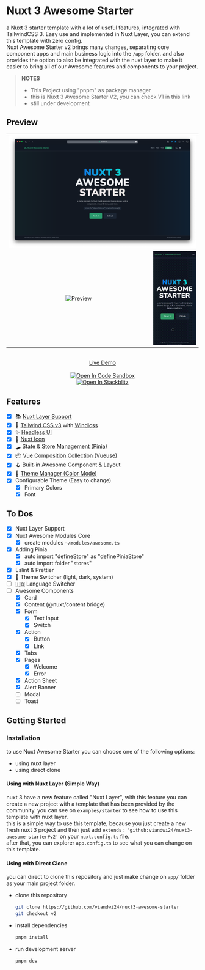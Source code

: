 # Nuxt 3 Awesome Starter

a Nuxt 3 starter template with a lot of useful features, integrated with TailwindCSS 3. Easy use and implemented in Nuxt Layer, you can extend this template with zero config.  
Nuxt Awesome Starter v2 brings many changes, separating core component apps and main business logic into the `/app` folder. and also provides the option to also be integrated with the nuxt layer to make it easier to bring all of our Awesome features and components to your project.

> **NOTES**
>
> - This Project using "pnpm" as package manager
> - this is Nuxt 3 Awesome Starter V2, you can check V1 in this link
> - still under development

## Preview

<table align="center">
  <tr>
    <td align="center" width="100%" colspan="2">
      <img src="assets/images/preview.png?raw=true" alt="Preview" title="Preview">
    </td>
  </tr>
  <tr>
    <td align="center" width="75%">
      <img src="assets/images/preview_desktop.gif?raw=true" alt="Preview" title="Desktop Preview">
    </td>
    <td align="center" width="25%">
      <img src="assets/images/preview_mobile.gif?raw=true" alt="Preview" title="Mobile Preview">
    </td>
  </tr>
</table>
<p align="center">
  <br>
  <a href="https://nuxt3-awesome-starter-git-v2-viandwi24.vercel.app/" target="_blank">Live Demo</a>
  <br><br>
  <a href="https://codesandbox.io/s/github/viandwi24/nuxt3-awesome-starter" title="Open In Code Sandbox">
    <img src="https://img.shields.io/badge/Open%20in-CodeSandbox-blue?style=flat-square&logo=codesandboxg" alt="Open In Code Sandbox">
  </a>
  <br>
  <a href="https://stackblitz.com/github/viandwi24/nuxt3-awesome-starter" title="Open In Stackblitz">
    <img src="https://developer.stackblitz.com/img/open_in_stackblitz.svg" alt="Open In Stackblitz">
  </a>
</p>

## Features

- [X] 📚 [Nuxt Layer Support](https://nuxt.com/docs/getting-started/layers#layers)
- [X] 💨 [Tailwind CSS v3](https://tailwindcss.com/) with [Windicss](https://windicss.org/)
- [X] ✨ [Headless UI](https://headlessui.dev/)
- [X] 🔔 [Nuxt Icon](https://icones.js.org/)
- [X] 🛹 [State & Store Management (Pinia)](https://pinia.vuejs.org/)
- [X] 📦 [Vue Composition Collection (Vueuse)](https://vueuse.org/)
- [X] 🪝 Built-in Awesome Component & Layout
- [X] 🌙 [Theme Manager (Color Mode)](https://color-mode.nuxtjs.org/)
- [X] Configurable Theme (Easy to change)
  - [X] Primary Colors
  - [X] Font

## To Dos

- [X] Nuxt Layer Support
- [X] Nuxt Awesome Modules Core
  - [X] create modules `~/modules/awesome.ts`
- [X] Adding Pinia
  - [X] auto import "defineStore" as "definePiniaStore"
  - [X] auto import folder "stores"
- [X] Eslint & Prettier
- [X] 🌙 Theme Switcher (light, dark, system)
- [ ] 🇮🇩 Language Switcher
- [ ] Awesome Components
  - [X] Card
  - [X] Content (@nuxt/content bridge)
  - [X] Form
    - [X] Text Input
    - [X] Switch
  - [X] Action
    - [X] Button
    - [X] Link
  - [X] Tabs
  - [X] Pages
    - [X] Welcome
    - [X] Error
  - [X] Action Sheet
  - [X] Alert Banner
  - [ ] Modal
  - [ ] Toast

## Getting Started

### Installation

to use Nuxt Awesome Starter you can choose one of the following options:

- using nuxt layer
- using direct clone

#### Using with Nuxt Layer (Simple Way)

nuxt 3 have a new feature called "Nuxt Layer", with this feature you can create a new project with a template that has been provided by the community. you can see on `examples/starter` to see how to use this template with nuxt layer.  
this is a simple way to use this template, because you just create a new fresh nuxt 3 project and then just add `extends: 'github:viandwi24/nuxt3-awesome-starter#v2'` on your `nuxt.config.ts` file.  
after that, you can explorer `app.config.ts` to see what you can change on this template.

#### Using with Direct Clone

you can direct to clone this repository and just make change on `app/` folder as your main project folder.

- clone this repository
  ```bash
  git clone https://github.com/viandwi24/nuxt3-awesome-starter
  git checkout v2
  ```
- install dependencies
  ```bash
  pnpm install
  ```
- run development server
  ```bash
  pnpm dev
  ```

